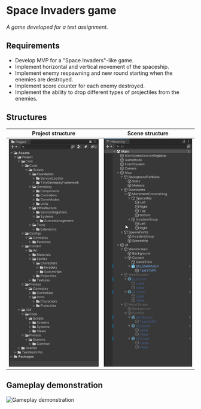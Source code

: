 # Space Invaders game

*A game developed for a test assignment.*

## Requirements
- Develop MVP for a "Space Invaders"-like game.
- Implement horizontal and vertical movement of the spaceship.
- Implement enemy respawning and new round starting when the enemies are destroyed.
- Implement score counter for each enemy destroyed.
- Implement the ability to drop different types of projectiles from the enemies.

## Structures
| Project structure                                    | Scene structure |
|------------------------------------------------------| --------------- |
| ![Project structure](./images/project_sctructure.png) | ![Scene structure](./images/scene_structure.png) |

## Gameplay demonstration

![Gameplay demonstration](./images/gameplay_demonstration.gif)


